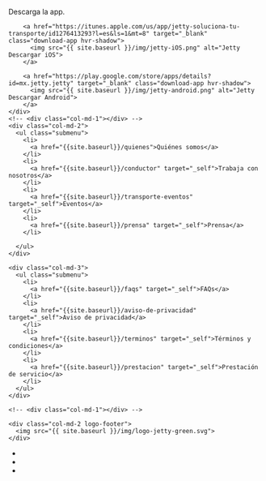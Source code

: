 
<div class="container footer">

  <div class="row">
    <div class="col-md-4 footer-downapp">
      <p class="text-downapp">Descarga la app.</p>
        <!-- <a href="solicitud" class="btn btn-default btn-lg btn-green btn-header">¿A dónde te llevamos?</a> -->

        <a href="https://itunes.apple.com/us/app/jetty-soluciona-tu-transporte/id1276413293?l=es&ls=1&mt=8" target="_blank" class="download-app hvr-shadow">
          <img src="{{ site.baseurl }}/img/jetty-iOS.png" alt="Jetty Descargar iOS">
        </a>

        <a href="https://play.google.com/store/apps/details?id=mx.jetty.jetty" target="_blank" class="download-app hvr-shadow">
          <img src="{{ site.baseurl }}/img/jetty-android.png" alt="Jetty Descargar Android">
        </a>
    </div>
    <!-- <div class="col-md-1"></div> -->
    <div class="col-md-2">
      <ul class="submenu">
        <li>
          <a href="{{site.baseurl}}/quienes">Quiénes somos</a>
        </li>
        <li>
          <a href="{{site.baseurl}}/conductor" target="_self">Trabaja con nosotros</a>
        </li>
        <li>
          <a href="{{site.baseurl}}/transporte-eventos" target="_self">Eventos</a>
        </li>
        <li>
          <a href="{{site.baseurl}}/prensa" target="_self">Prensa</a>
        </li>

      </ul>
    </div>

    <div class="col-md-3">
      <ul class="submenu">
        <li>
          <a href="{{site.baseurl}}/faqs" target="_self">FAQs</a>
        </li>
        <li>
          <a href="{{site.baseurl}}/aviso-de-privacidad" target="_self">Aviso de privacidad</a>
        </li>
        <li>
          <a href="{{site.baseurl}}/terminos" target="_self">Términos y condiciones</a>
        </li>
        <li>
          <a href="{{site.baseurl}}/prestacion" target="_self">Prestación de servicio</a>
        </li>
      </ul>
    </div>

    <!-- <div class="col-md-1"></div> -->

    <div class="col-md-2 logo-footer">
      <img src="{{ site.baseurl }}/img/logo-jetty-green.svg">
    </div>
  </div>

  <div class="row">
    <div class="col-md-12">
      <ul class="social text-center">
        <li class="social-mobile">
          <a href="https://www.facebook.com/JettyMX/" target="_blank" class="social-fb"></a>
        </li>
        <li class="social-mobile">
          <a href="https://twitter.com/jettymx" target="_blank" class="social-tw"></a>
        </li>
        <li class="social-mobile">
          <a href="https://www.instagram.com/jetty.mx" target="_blank" class="social-ins"></a>
        </li>
      </ul>
    </div>
  </div>

</div>